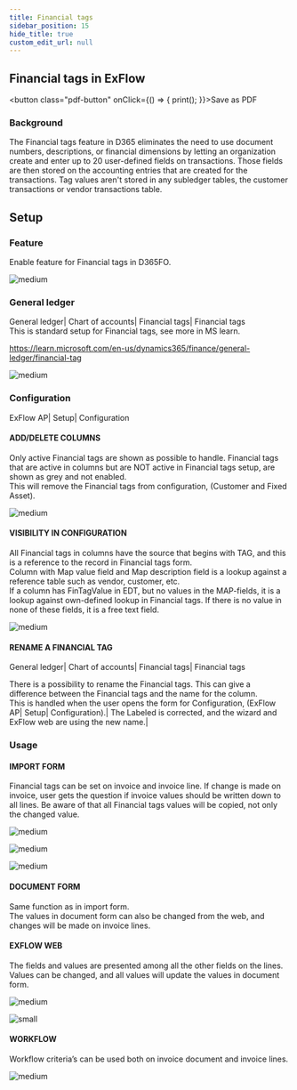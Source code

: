 ```yaml
---
title: Financial tags
sidebar_position: 15
hide_title: true
custom_edit_url: null
---
```

## Financial tags in ExFlow
<button class="pdf-button" onClick={() => { print(); }}>Save as PDF</button>

### Background
The Financial tags feature in D365 eliminates the need to use document numbers, descriptions, or financial dimensions by letting an organization create and enter up to 20 user-defined fields on transactions. Those fields are then stored on the accounting entries that are created for the transactions. Tag values aren't stored in any subledger tables, the customer transactions or vendor transactions table.

## Setup
### Feature
Enable feature for Financial tags in D365FO.<br/>

![medium](@site/static/img/media/image702.png)

### General ledger
General ledger\| Chart of accounts\| Financial tags\| Financial tags<br/>
This is standard setup for Financial tags, see more in MS learn.

https://learn.microsoft.com/en-us/dynamics365/finance/general-ledger/financial-tag<br/> 

![medium](@site/static/img/media/image703.png)

### Configuration
ExFlow AP\| Setup\| Configuration<br/>

#### ADD/DELETE COLUMNS
Only active Financial tags are shown as possible to handle.
Financial tags that are active in columns but are NOT active in Financial tags setup, are shown as grey and not enabled.<br/>
This will remove the Financial tags from configuration, (Customer and Fixed Asset).<br/>

![medium](@site/static/img/media/image704.png)

#### VISIBILITY IN CONFIGURATION
All Financial tags in columns have the source that begins with TAG, and this is a reference to the record in Financial tags form.<br/>
Column with Map value field and Map description field is a lookup against a reference table such as vendor, customer, etc.<br/>
If a column has FinTagValue in EDT, but no values in the MAP-fields, it is a lookup against own-defined lookup in Financial tags. If there is no value in none of these fields, it is a free text field.<br/>

![medium](@site/static/img/media/image705.png)

#### RENAME A FINANCIAL TAG
General ledger\| Chart of accounts\| Financial tags\| Financial tags<br/>

There is a possibility to rename the Financial tags. This can give a difference between the Financial tags and the name for the column.<br/>
This is handled when the user opens the form for Configuration, 
(ExFlow AP\| Setup\| Configuration).\|
The Labeled is corrected, and the wizard and ExFlow web are using the new name.\|

### Usage
#### IMPORT FORM
Financial tags can be set on invoice and invoice line. If change is made on invoice, user gets the question if invoice values should be written down to all lines. Be aware of that all Financial tags values will be copied, not only the changed value.<br/>

![medium](@site/static/img/media/image706.png)<br/>

![medium](@site/static/img/media/image707.png)<br/>

![medium](@site/static/img/media/image708.png)<br/>

#### DOCUMENT FORM
Same function as in import form.<br/>
The values in document form can also be changed from the web, and changes will be made on invoice lines.<br/>

#### EXFLOW WEB
The fields and values are presented among all the other fields on the lines.<br/>
Values can be changed, and all values will update the values in document form.<br/>

![medium](@site/static/img/media/image709.png)<br/>

![small](@site/static/img/media/image710.png)<br/>

#### WORKFLOW
Workflow criteria’s can be used both on invoice document and invoice lines.<br/>

![medium](@site/static/img/media/image711.png)<br/>


